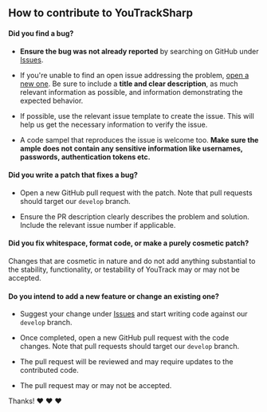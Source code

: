 ## How to contribute to YouTrackSharp

#### **Did you find a bug?**

* **Ensure the bug was not already reported** by searching on GitHub under [Issues](https://github.com/JetBrains/YouTrackSharp/issues).

* If you're unable to find an open issue addressing the problem, [open a new one](https://github.com/JetBrains/YouTrackSharp/issues/new). Be sure to include a **title and clear description**, as much relevant information as possible, and information demonstrating the expected behavior.

* If possible, use the relevant issue template to create the issue. This will help us get the necessary information to verify the issue.

* A code sampel that reproduces the issue is welcome too. **Make sure the ample does not contain any sensitive information like usernames, passwords, authentication tokens etc.**

#### **Did you write a patch that fixes a bug?**

* Open a new GitHub pull request with the patch. Note that pull requests should target our `develop` branch.

* Ensure the PR description clearly describes the problem and solution. Include the relevant issue number if applicable.

#### **Did you fix whitespace, format code, or make a purely cosmetic patch?**

Changes that are cosmetic in nature and do not add anything substantial to the stability, functionality, or testability of YouTrack may or may not be accepted.

#### **Do you intend to add a new feature or change an existing one?**

* Suggest your change under [Issues](https://github.com/JetBrains/YouTrackSharp/issues) and start writing code against our `develop` branch.

* Once completed, open a new GitHub pull request with the code changes. Note that pull requests should target our `develop` branch.

* The pull request will be reviewed and may require updates to the contributed code.

* The pull request may or may not be accepted.

Thanks! :heart: :heart: :heart: